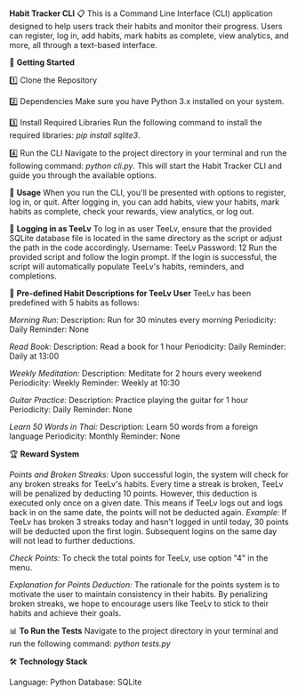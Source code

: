 **Habit Tracker CLI** 📋
   This is a Command Line Interface (CLI) application designed to help users track their habits and monitor their progress. Users can register, log in, add habits, mark habits as complete, view analytics, and more, all through a text-based interface.

🚀 **Getting Started**

   1️⃣ Clone the Repository
   
   2️⃣ Dependencies
   Make sure you have Python 3.x installed on your system.
   
   3️⃣ Install Required Libraries
   Run the following command to install the required libraries: *pip install sqlite3*.
   
   4️⃣ Run the CLI
   Navigate to the project directory in your terminal and run the following command: *python cli.py*.
   This will start the Habit Tracker CLI and guide you through the available options.

📘 **Usage**
   When you run the CLI, you'll be presented with options to register, log in, or quit.
   After logging in, you can add habits, view your habits, mark habits as complete, check your rewards, view analytics, or log out.

🔑 **Logging in as TeeLv**
   To log in as user TeeLv, ensure that the provided SQLite database file is located in the same directory as the script or adjust the path in the code accordingly.
   Username: TeeLv
   Password: 12
   Run the provided script and follow the login prompt. If the login is successful, the script will automatically populate TeeLv's habits, reminders, and completions.

📜 **Pre-defined Habit Descriptions for TeeLv User**
   TeeLv has been predefined with 5 habits as follows:

   *Morning Run:*
   Description: Run for 30 minutes every morning
   Periodicity: Daily
   Reminder: None
   
   *Read Book:*
   Description: Read a book for 1 hour
   Periodicity: Daily
   Reminder: Daily at 13:00
   
   *Weekly Meditation:*
   Description: Meditate for 2 hours every weekend
   Periodicity: Weekly
   Reminder: Weekly at 10:30
   
   *Guitar Practice:*
   Description: Practice playing the guitar for 1 hour
   Periodicity: Daily
   Reminder: None
   
   *Learn 50 Words in Thai:*
   Description: Learn 50 words from a foreign language
   Periodicity: Monthly
   Reminder: None

🏆 **Reward System**

   *Points and Broken Streaks:*
   Upon successful login, the system will check for any broken streaks for TeeLv's habits. Every time a streak is broken, TeeLv will be penalized by deducting 10 points. However, this deduction is executed only once on a given date. This means if TeeLv logs out and logs back in on the same date, the points will not be deducted again. *Example:* If TeeLv has broken 3 streaks today and hasn't logged in until today, 30 points will be deducted upon the first login. Subsequent logins on the same day will not lead to further deductions.
   
   *Check Points:*
   To check the total points for TeeLv, use option "4" in the menu.
   
   *Explanation for Points Deduction:*
   The rationale for the points system is to motivate the user to maintain consistency in their habits. By penalizing broken streaks, we hope to encourage users like TeeLv to stick to their habits and achieve their goals.

📊 **To Run the Tests**
   Navigate to the project directory in your terminal and run the following command: *python tests.py*

🛠 **Technology Stack**

   Language: Python
   Database: SQLite
